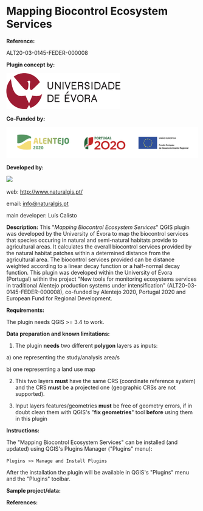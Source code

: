 # Mapping Biocontrol Ecosystem Services

**Reference:**

ALT20-03-0145-FEDER-000008

**Plugin concept by:**

<img src="https://github.com/NaturalGIS/mapping_ecosystem_services/blob/master/img/uevora.png" width="300">

**Co-Funded by:**

<img src="https://github.com/NaturalGIS/mapping_ecosystem_services/blob/master/img/grupodelogosfinanciamento-06.png" width="600">

**Developed by:**

<img src="https://github.com/NaturalGIS/naturalgis_ntv2_transformations/blob/master/icons/naturalgis.png">

web: http://www.naturalgis.pt/ 

email: info@naturalgis.pt

main developer: Luís Calisto

**Description:**
This "*Mapping Biocontrol Ecosystem Services*" QGIS plugin was developed by the University of Évora to map the biocontrol services that species occuring in natural and semi-natural habitats provide to agricultural areas. It calculates the overall biocontrol services provided by the natural habitat patches within a determined distance from the agricultural area. The biocontrol services provided can be distance weighted according to a linear decay function or a half-normal decay function. This plugin was developed within the University of Évora (Portugal) within the project "New tools for monitoring ecosystems services in traditional Alentejo production systems under intensification" (ALT20-03-0145-FEDER-000008), co-funded by Alentejo 2020, Portugal 2020 and European Fund for Regional Development.

**Requirements:**

The plugin needs QGIS >= 3.4 to work.

**Data preparation and known limitations:**

1) The plugin **needs** two different **polygon** layers as inputs:

a) one representing the study/analysis area/s

b) one representing a land use map

2) This two layers **must** have the same CRS (coordinate reference system) and the CRS **must** be a projected one (geographic CRSs are not supported).

3) Input layers features/geometries **must** be free of geometry errors, if in doubt clean them with QGIS's "**fix geometries**" tool **before** using them in this plugin




**Instructions:**

The "Mapping Biocontrol Ecosystem Services" can be installed (and updated) using QGIS's Plugins Manager ("Plugins" menu):

```Plugins >> Manage and Install Plugins```

After the installation the plugin will be available in QGIS's "Plugins" menu and the "Plugins" toolbar.



**Sample project/data:**

**References:**

